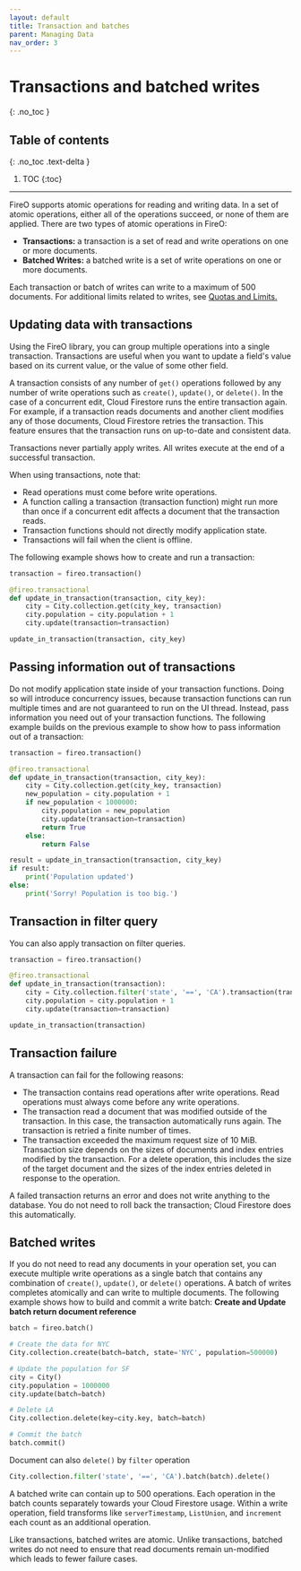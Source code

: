 ```yaml
---
layout: default
title: Transaction and batches
parent: Managing Data
nav_order: 3
---
```


# Transactions and batched writes
{: .no_toc }

## Table of contents
{: .no_toc .text-delta }

1. TOC
{:toc}

---
FireO supports atomic operations for reading and writing data. In a set of atomic operations, 
either all of the operations succeed, or none of them are applied. 
There are two types of atomic operations in FireO:

- **Transactions:** a transaction is a set of read and write operations on one or more documents.
- **Batched Writes:** a batched write is a set of write operations on one or more documents.

Each transaction or batch of writes can write to a maximum of 500 documents. 
For additional limits related to writes, see [Quotas and Limits.](https://cloud.google.com/firestore/docs/quotas#writes_and_transactions)

## Updating data with transactions
Using the FireO library, you can group multiple operations into a single transaction. 
Transactions are useful when you want to update a field's value based on its current value, 
or the value of some other field.

A transaction consists of any number of `get()` operations followed by any number of write operations 
such as `create()`, `update()`, or `delete()`. In the case of a concurrent edit, Cloud Firestore runs 
the entire transaction again. For example, if a transaction reads documents and another client 
modifies any of those documents, Cloud Firestore retries the transaction. This feature ensures 
that the transaction runs on up-to-date and consistent data.

Transactions never partially apply writes. All writes execute at the end of a successful transaction.

When using transactions, note that:

- Read operations must come before write operations.
- A function calling a transaction (transaction function) might run more than once if a 
    concurrent edit affects a document that the transaction reads.
- Transaction functions should not directly modify application state.
- Transactions will fail when the client is offline.

The following example shows how to create and run a transaction:

```python
transaction = fireo.transaction()

@fireo.transactional
def update_in_transaction(transaction, city_key):
    city = City.collection.get(city_key, transaction)
    city.population = city.population + 1
    city.update(transaction=transaction)

update_in_transaction(transaction, city_key)
```

## Passing information out of transactions
Do not modify application state inside of your transaction functions. 
Doing so will introduce concurrency issues, because transaction functions can run 
multiple times and are not guaranteed to run on the UI thread. Instead, pass information 
you need out of your transaction functions. The following example builds on the previous 
example to show how to pass information out of a transaction:

```python
transaction = fireo.transaction()

@fireo.transactional
def update_in_transaction(transaction, city_key):
    city = City.collection.get(city_key, transaction)
    new_population = city.population + 1
    if new_population < 1000000:
        city.population = new_population
        city.update(transaction=transaction)
        return True
    else:
        return False

result = update_in_transaction(transaction, city_key)
if result:
    print('Population updated')
else:
    print('Sorry! Population is too big.')
```

## Transaction in filter query
You can also apply transaction on filter queries.

```python
transaction = fireo.transaction()

@fireo.transactional
def update_in_transaction(transaction):
    city = City.collection.filter('state', '==', 'CA').transaction(transaction).get()
    city.population = city.population + 1
    city.update(transaction=transaction)

update_in_transaction(transaction)
```

## Transaction failure
A transaction can fail for the following reasons:

- The transaction contains read operations after write operations. Read operations must 
    always come before any write operations.
- The transaction read a document that was modified outside of the transaction. In this case, 
    the transaction automatically runs again. The transaction is retried a finite number of times.
- The transaction exceeded the maximum request size of 10 MiB.
    Transaction size depends on the sizes of documents and index entries modified by 
    the transaction. For a delete operation, this includes the size of the target document 
    and the sizes of the index entries deleted in response to the operation.

A failed transaction returns an error and does not write anything to the database. 
You do not need to roll back the transaction; Cloud Firestore does this automatically.

## Batched writes
If you do not need to read any documents in your operation set, you can execute multiple write operations 
as a single batch that contains any combination of `create()`, `update()`, or `delete()` operations. 
A batch of writes completes atomically and can write to multiple documents. 
The following example shows how to build and commit a write batch:
**Create and Update batch return document reference**

```python
batch = fireo.batch()

# Create the data for NYC
City.collection.create(batch=batch, state='NYC', population=500000)

# Update the population for SF
city = City()
city.population = 1000000
city.update(batch=batch)

# Delete LA
City.collection.delete(key=city.key, batch=batch)

# Commit the batch
batch.commit()
```

Document can also `delete()` by `filter` operation

```python
City.collection.filter('state', '==', 'CA').batch(batch).delete()
```

A batched write can contain up to 500 operations. Each operation in the batch counts separately 
towards your Cloud Firestore usage. Within a write operation, field transforms like `serverTimestamp`, 
`ListUnion`, and `increment` each count as an additional operation.

Like transactions, batched writes are atomic. Unlike transactions, batched writes do not need to ensure 
that read documents remain un-modified which leads to fewer failure cases.